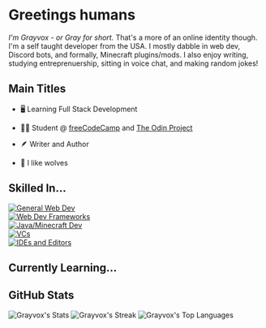 # Greetings humans
*I'm Grayvox - or Gray for short.* That's a more of an online identity though.
I'm a self taught developer from the USA. 
I mostly dabble in web dev, Discord bots, and formally, Minecraft plugins/mods.
I also enjoy writing, studying entreprenuership, sitting in voice chat, and making random jokes!

## Main Titles

- 🖥️ Learning Full Stack Development

- 👨‍🎓 Student @ [freeCodeCamp](https://www.freecodecamp.org/) and [The Odin Project](https://www.theodinproject.com)

- 🪶 Writer and Author

- 🐺 I like wolves

## Skilled In...
[![General Web Dev](https://skillicons.dev/icons?i=html,css,js,djs)](https://skillicons.dev)
<br>
[![Web Dev Frameworks](https://skillicons.dev/icons?i=discord,discordbots)](https://skillicons.dev)
<br>
[![Java/Minecraft Dev](https://skillicons.dev/icons?i=java,maven)](https://skillicons.dev)
<br>
[![VCs](https://skillicons.dev/icons?i=git,github)](https://skillicons.dev)
<br>
[![IDEs and Editors](https://skillicons.dev/icons?i=vscode,idea)](https://skillicons.dev)

## Currently Learning...


## GitHub Stats
![Grayvox's Stats](https://github-readme-stats.vercel.app/api?username=Grayvox&theme=vue-dark&show_icons=true&hide_border=true&count_private=true)
![Grayvox's Streak](https://github-readme-streak-stats.herokuapp.com/?user=Grayvox&theme=vue-dark&hide_border=true)
![Grayvox's Top Languages](https://github-readme-stats.vercel.app/api/top-langs/?username=Grayvox&theme=vue-dark&show_icons=true&hide_border=true&layout=compact)

